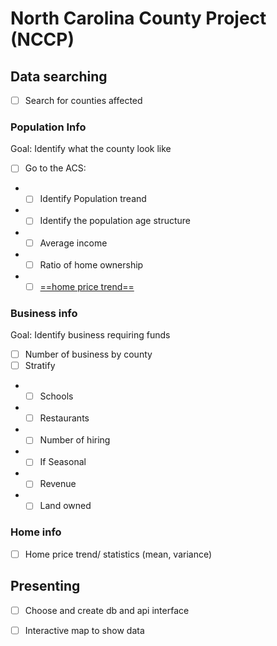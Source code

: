 # North Carolina County Project (NCCP)


## Data searching
- [ ] Search for counties affected

### Population Info
Goal: Identify what the county look like
- [ ] Go to the ACS: 

* - [ ] Identify Population treand
* - [ ] Identify the population age structure
* - [ ] Average income
* - [ ] Ratio of home ownership
* - [ ] [==home price trend==](###Home-info)
### Business info
Goal: Identify business requiring funds
- [ ] Number of business by county
- [ ] Stratify
* - [ ] Schools
* - [ ] Restaurants
* - [ ] Number of hiring
* - [ ] If Seasonal
* - [ ] Revenue
* - [ ] Land owned
### Home info
- [ ] Home price trend/ statistics (mean, variance)


## Presenting
- [ ] Choose and create db and api interface
- [ ] Interactive map to show data


